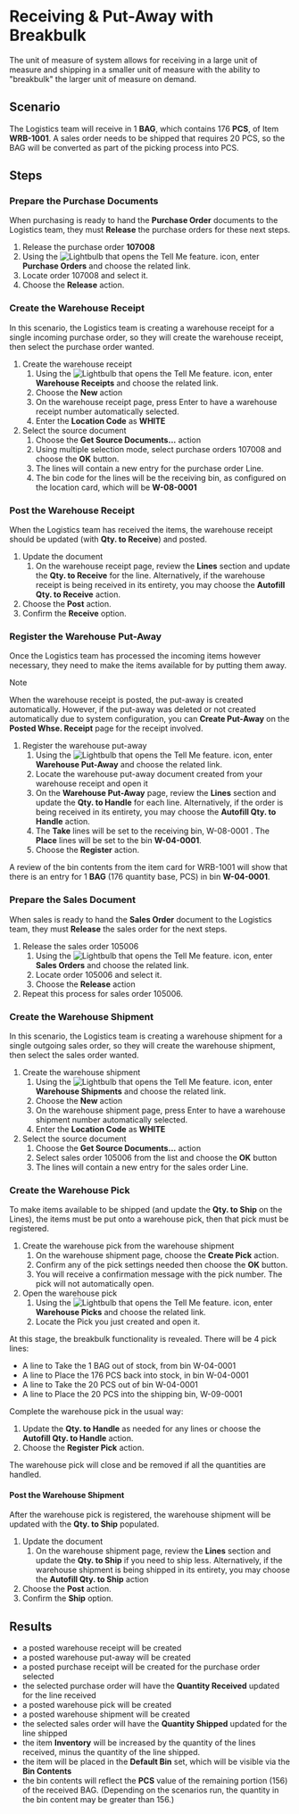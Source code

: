 # Receiving & Put-Away with Breakbulk
The unit of measure of system allows for receiving in a large unit of measure and shipping in a smaller unit of measure with the ability to "breakbulk" the larger unit of measure on demand.

## Scenario
The Logistics team will receive in 1 **BAG**, which contains 176 **PCS**, of Item **WRB-1001**. A sales order needs to be shipped that requires 20 PCS, so the BAG will be converted as part of the picking process into PCS.

## Steps

### Prepare the Purchase Documents
When purchasing is ready to hand the **Purchase Order** documents to the Logistics team, they must **Release** the purchase orders for these next steps.

1.  Release the purchase order **107008**
2.  Using the ![Lightbulb that opens the Tell Me feature.](../../../media/ui-search/search_small.png "Tell me what you want to do") icon, enter **Purchase Orders** and choose the related link.
3.  Locate order 107008 and select it.
4.  Choose the **Release** action.

### Create the Warehouse Receipt
In this scenario, the Logistics team is creating a warehouse receipt for a single incoming purchase order, so they will create the warehouse receipt, then select the purchase order wanted.

1. Create the warehouse receipt
    1. Using the ![Lightbulb that opens the Tell Me feature.](../../../media/ui-search/search_small.png "Tell me what you want to do") icon, enter **Warehouse Receipts** and choose the related link.
    2. Choose the **New** action
    3. On the warehouse receipt page, press Enter to have a warehouse receipt number automatically selected.
    4. Enter the **Location Code** as **WHITE**
2. Select the source document
    1. Choose the **Get Source Documents...** action
    2. Using multiple selection mode, select purchase orders 107008 and choose the **OK** button.
    3. The lines will contain a new entry for the purchase order Line.
    4. The bin code for the lines will be the receiving bin, as configured on the location card, which will be **W-08-0001**

### Post the Warehouse Receipt
When the Logistics team has received the items, the warehouse receipt should be updated (with **Qty. to Receive**) and posted.

1. Update the document
	1. On the warehouse receipt page, review the **Lines** section and update the **Qty. to Receive** for the line. Alternatively, if the warehouse receipt is being received in its entirety, you may choose the **Autofill Qty. to Receive** action.
2. Choose the **Post** action.
3. Confirm the **Receive** option.

### Register the Warehouse Put-Away
Once the Logistics team has processed the incoming items however necessary, they need to make the items available for by putting them away.

> [!NOTE]
> When the warehouse receipt is posted, the put-away is created automatically. However, if the put-away was deleted or not created automatically due to system configuration, you can **Create Put-Away** on the **Posted Whse. Receipt** page for the receipt involved.
 
1. Register the warehouse put-away
    1. Using the ![Lightbulb that opens the Tell Me feature.](../../../media/ui-search/search_small.png "Tell me what you want to do") icon, enter **Warehouse Put-Away** and choose the related link.
    2. Locate the warehouse put-away document created from your warehouse receipt and open it
    3. On the **Warehouse Put-Away** page, review the **Lines** section and update the **Qty. to Handle** for each line. Alternatively, if the order is being received in its entirety, you may choose the **Autofill Qty. to Handle** action.
    4. The **Take** lines will be set to the receiving bin, W-08-0001 . The **Place** lines will be set to the bin **W-04-0001**.
    5. Choose the **Register** action.

A review of the bin contents from the item card for WRB-1001 will show that there is an entry for 1 **BAG** (176 quantity base, PCS) in bin **W-04-0001**.

### Prepare the Sales Document
When sales is ready to hand the **Sales Order** document to the Logistics team, they must **Release** the sales order for the next steps.

1. Release the sales order 105006
    1. Using the ![Lightbulb that opens the Tell Me feature.](../../../media/ui-search/search_small.png "Tell me what you want to do") icon, enter **Sales Orders** and choose the related link.
    2. Locate order 105006 and select it.
    3. Choose the **Release** action
2. Repeat this process for sales order 105006.

### Create the Warehouse Shipment
In this scenario, the Logistics team is creating a warehouse shipment for a single outgoing sales order, so they will create the warehouse shipment, then select the sales order wanted.

1. Create the warehouse shipment
    1. Using the ![Lightbulb that opens the Tell Me feature.](../../../media/ui-search/search_small.png "Tell me what you want to do") icon, enter **Warehouse Shipments** and choose the related link.
    2. Choose the **New** action
    3. On the warehouse shipment page, press Enter to have a warehouse shipment number automatically selected.
    4. Enter the **Location Code** as **WHITE**
2. Select the source document
    1. Choose the **Get Source Documents...** action
    2. Select sales order 105006 from the list and choose the **OK** button
    3. The lines will contain a new entry for the sales order Line.

### Create the Warehouse Pick
To make items available to be shipped (and update the **Qty. to Ship** on the Lines), the items must be put onto a warehouse pick, then that pick must be registered.

1. Create the warehouse pick from the warehouse shipment
    1. On the warehouse shipment page, choose the **Create Pick** action.
    2. Confirm any of the pick settings needed then choose the **OK** button.
    3. You will receive a confirmation message with the pick number. The pick will not automatically open.
2. Open the warehouse pick
    1. Using the ![Lightbulb that opens the Tell Me feature.](../../../media/ui-search/search_small.png "Tell me what you want to do") icon, enter **Warehouse Picks** and choose the related link.
    2. Locate the Pick you just created and open it.

At this stage, the breakbulk functionality is revealed. There will be 4 pick lines:

- A line to Take the 1 BAG out of stock, from bin W-04-0001
- A line to Place the 176 PCS back into stock, in bin W-04-0001
- A line to Take the 20 PCS out of bin W-04-0001
- A line to Place the 20 PCS into the shipping bin, W-09-0001

Complete the warehouse pick in the usual way:
1. Update the **Qty. to Handle** as needed for any lines or choose the **Autofill Qty. to Handle** action.
2. Choose the **Register Pick** action.

The warehouse pick will close and be removed if all the quantities are handled.

#### Post the Warehouse Shipment
After the warehouse pick is registered, the warehouse shipment will be updated with the **Qty. to Ship** populated.

1. Update the document
	1. On the warehouse shipment page, review the **Lines** section and update the **Qty. to Ship** if you need to ship less. Alternatively, if the warehouse shipment is being shipped in its entirety, you may choose the **Autofill Qty. to Ship** action
2. Choose the **Post** action.
3. Confirm the **Ship** option.

## Results 
- a posted warehouse receipt will be created    
- a posted warehouse put-away will be created   
- a posted purchase receipt will be created for the purchase order selected    
- the selected purchase order will have the **Quantity Received** updated for the line received
- a posted warehouse pick will be created
- a posted warehouse shipment will be created  
- the selected sales order will have the **Quantity Shipped** updated for the line shipped    
- the item **Inventory**  will be increased by the quantity of the lines received, minus the quantity of the line shipped.    
- the item will be placed in the **Default Bin** set, which will be visible via the **Bin Contents**
- the bin contents will reflect the **PCS** value of the remaining portion (156) of the received BAG.  (Depending on the scenarios run, the quantity in the bin content may be greater than 156.)
